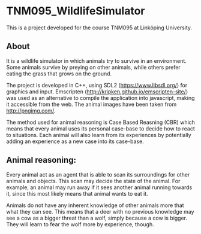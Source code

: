 # TNM095_WildlifeSimulator

This is a project developed for the course TNM095 at Linköping University.

## About
It is a wildlife simulator in which animals try to survive in an environment. Some animals survive by preying on other animals, while others prefer eating the grass that grows on the ground.

The project is developed in C++, using SDL2 (https://www.libsdl.org/) for graphics and input.
Emscripten (http://kripken.github.io/emscripten-site/) was used as an alternative to compile the application into javascript, making it accessible from the web.
The animal images have been taken from http://pngimg.com/.

The method used for animal reasoning is Case Based Reasning (CBR) which means that every animal uses its personal case-base to decide how to react to situations. Each animal will also learn from its experiences by potentially adding an experience as a new case into its case-base.


## Animal reasoning:
Every animal act as an agent that is able to scan its surroundings for other animals and objects. This scan may decide the state of the animal. For example, an animal may run away if it sees another animal running towards it, since this most likely means that animal wants to eat it. 

Animals do not have any inherent knowledge of other animals more that what they can see. This means that a deer with no previous knowledge may see a cow as a bigger threat than a wolf, simply because a cow is bigger. They will learn to fear the wolf more by experience, though.